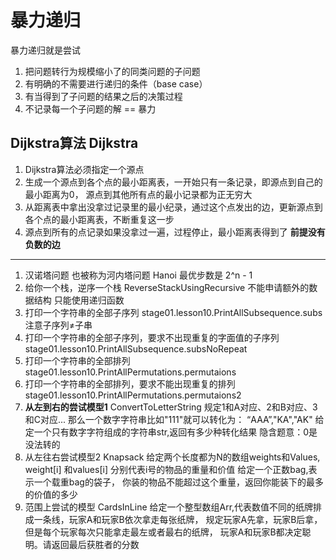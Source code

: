 # 暴力递归
暴力递归就是尝试
1. 把问题转行为规模缩小了的同类问题的子问题
2. 有明确的不需要进行递归的条件（base case）
3. 有当得到了子问题的结果之后的决策过程
4. 不记录每一个子问题的解 == 暴力
## Dijkstra算法 Dijkstra
1. Dijkstra算法必须指定一个源点
2. 生成一个源点到各个点的最小距离表，一开始只有一条记录，即源点到自己的最小距离为0，
源点到其他所有点的最小记录都为正无穷大
3. 从距离表中拿出没拿过记录里的最小纪录，通过这个点发出的边，更新源点到各个点的最小距离表，不断重复这一步
4. 源点到所有的点记录如果没拿过一遍，过程停止，最小距离表得到了
**前提没有负数的边**
---
1. 汉诺塔问题 也被称为河内塔问题 Hanoi
最优步数是 2^n - 1
2. 给你一个栈，逆序一个栈 ReverseStackUsingRecursive
不能申请额外的数据结构
只能使用递归函数
3. 打印一个字符串的全部子序列  stage01.lesson10.PrintAllSubsequence.subs
注意子序列≠子串 
4. 打印一个字符串的全部子序列，要求不出现重复的字面值的子序列  stage01.lesson10.PrintAllSubsequence.subsNoRepeat
5. 打印一个字符串的全部排列 stage01.lesson10.PrintAllPermutations.permutaions
6. 打印一个字符串的全部排列，要求不能出现重复的排列 stage01.lesson10.PrintAllPermutations.permutaions2
7. **从左到右的尝试模型1** ConvertToLetterString
规定1和A对应、2和B对应、3和C对应...
那么一个数字字符串比如"111"就可以转化为：
“AAA”,"KA","AK"
给定一个只有数字字符组成的字符串str,返回有多少种转化结果
隐含题意：0是没法转的
8. 从左往右尝试模型2 Knapsack
给定两个长度都为N的数组weights和Values,
weight[i] 和values[i] 分别代表i号的物品的重量和价值
给定一个正数bag,表示一个载重bag的袋子，
你装的物品不能超过这个重量，返回你能装下的最多的价值的多少
9. 范围上尝试的模型 CardsInLine
给定一个整型数组Arr,代表数值不同的纸牌排成一条线，玩家A和玩家B依次拿走每张纸牌，
规定玩家A先拿，玩家B后拿，
但是每个玩家每次只能拿走最左或者最右的纸牌，
玩家A和玩家B都决定聪明。请返回最后获胜者的分数
